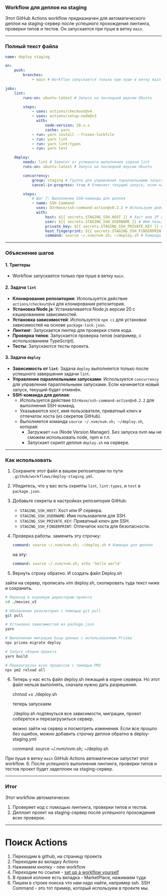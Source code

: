 ### **Workflow для деплоя на staging**

Этот GitHub Actions workflow предназначен для автоматического деплоя на staging-сервер после успешного прохождения линтинга, проверки типов и тестов. Он запускается при пуше в ветку `main`.

---

### **Полный текст файла**

```yaml
name: deploy staging

on:
    push:
        branches:
            - main # Workflow запускается только при пуше в ветку main

jobs:
    lint:
        runs-on: ubuntu-latest # Запуск на последней версии Ubuntu

        steps:
            - uses: actions/checkout@v4
            - uses: actions/setup-node@v3
              with:
                  node-version: 20.x.x
                  cache: yarn
            - run: yarn install --frozen-lockfile
            - run: yarn lint
            - run: yarn lint:types
            - run: yarn test

    deploy:
        needs: lint # Зависит от успешного выполнения задачи lint
        runs-on: ubuntu-latest # Запуск на последней версии Ubuntu

        concurrency:
            group: staging # Группа для управления параллельными запусками
            cancel-in-progress: true # Отменяет текущий запуск, если начинается новый

        steps:
            # Шаг 7: Выполнение SSH-команды для деплоя
            - name: SSH Command
              uses: D3rHase/ssh-command-action@v0.2.2 # Используем действие для выполнения SSH-команд
              with:
                  host: ${{ secrets.STAGING_SSH_HOST }} # Хост или IP сервера
                  user: ${{ secrets.STAGING_SSH_USERNAME }} # Имя пользователя для SSH
                  private_key: ${{ secrets.STAGING_SSH_PRIVATE_KEY }} # Приватный ключ для SSH
                  host_fingerprint: ${{ secrets.STAGING_SSH_FINGERPRINT }} # Отпечаток хоста для безопасности
                  command: source ~/.nvm/nvm.sh; ~/deploy.sh # Команда для деплоя
```

---

### **Объяснение шагов**

#### **1. Триггеры**

- Workflow запускается только при пуше в ветку `main`.

#### **2. Задача `lint`**

- **Клонирование репозитория**: Используется действие `actions/checkout@v4` для клонирования репозитория.
- **Установка Node.js**: Устанавливается Node.js версии 20 с кэшированием зависимостей.
- **Установка зависимостей**: Используется `npm ci` для установки зависимостей на основе `package-lock.json`.
- **Линтинг**: Запускается линтер для проверки стиля кода.
- **Проверка типов**: Запускается проверка типов (например, с использованием TypeScript).
- **Тесты**: Запускаются тесты проекта.

#### **3. Задача `deploy`**

- **Зависимость от `lint`**: Задача `deploy` выполняется только после успешного завершения задачи `lint`.
- **Управление параллельными запусками**: Используется `concurrency` для управления параллельными запусками. Если начинается новый запуск, текущий будет отменён.
- **SSH-команда для деплоя**:
    - Используется действие `D3rHase/ssh-command-action@v0.2.2` для выполнения SSH-команд.
    - Указываются хост, имя пользователя, приватный ключ и отпечаток хоста (из секретов GitHub).
    - Выполняется команда `source ~/.nvm/nvm.sh; ~/deploy.sh`, которая:
        - Загружает `nvm` (Node Version Manager). Без запуска nvm мы не сможем использовать node, npm и т.п.
        - Запускает скрипт деплоя `deploy.sh` на сервере.

---

### **Как использовать**

1. Сохраните этот файл в вашем репозитории по пути `.github/workflows/deploy-staging.yml`.
2. Убедитесь, что у вас есть скрипты `lint`, `lint:types`, и `test` в `package.json`.
3. Добавьте секреты в настройках репозитория GitHub:
    - `STAGING_SSH_HOST`: Хост или IP сервера.
    - `STAGING_SSH_USERNAME`: Имя пользователя для SSH.
    - `STAGING_SSH_PRIVATE_KEY`: Приватный ключ для SSH.
    - `STAGING_SSH_FINGERPRINT`: Отпечаток хоста для безопасности.
4. Проверка работы.
   заменить эту строчку:

    ```yml
    command: source ~/.nvm/nvm.sh; ~/deploy.sh # Команда для деплоя
    ```

    на эту:

    ```yml
    command: source ~/.nvm/nvm.sh; echo 'hello world'
    ```

5. Вернуть строку обратно. И создать файл Deploy.sh

зайти на сервер, прописать vim deploy.sh, скопировать туда текст ниже и сохранить.

```sh
# Переход в корневую директорию проекта
cd ./movies_v3

# Обновление репозитория с помощью git pull
git pull

# Установка зависимостей из package.json
yarn

# Выполнение миграции базы данных с использованием Prisma
npx prisma migrate deploy

# Запуск сборки проекта
yarn build

# Перезагрузка всех процессов с помощью PM2
npx pm2 reload all

```

6. Теперь у нас есть файл deploy.sh лежащий в корне сервера. Но этот файл нельзя выполнять, сначала нужно
   дать разрешения.

    chmod +x ./deploy.sh

    теперь запускаем

    ./deploy.sh
    подтянуться все зависимости, миграции, проект соберется и перезагрузиться сервер.

    можно зайти на сервер и посмотреть изменения. Если все прошло без ошибок, можно добавить строчку деплоя
    обратно в deploy-staging.yml

    command: source ~/.nvm/nvm.sh; ~/deploy.sh

При пуше в ветку `main` GitHub Actions автоматически запустит этот workflow. 6. После успешного выполнения линтинга, проверки типов и тестов проект будет задеплоен на staging-сервер.

---

### **Итог**

Этот workflow автоматически:

1. Проверяет код с помощью линтинга, проверки типов и тестов.
2. Деплоит проект на staging-сервер после успешного прохождения всех проверок.

---

# Поиск Actions

1. Переходим в github, на страницу проекта
2. Переходим во вкладку Actions
3. Нажимаем кнопку - new workflow
4. Переходим по ссылке - [set up a workflow yourself](https://github.com/Pryadkin/movies_v3/new/main?filename=.github%2Fworkflows%2Fmain.yml&workflow_template=blank)
5. В правой колонке есть вкладка - MarketPlace, нажимаем туда
6. Пишем в строке поиска что нам надо найти, например ssh.
   SSH Command - это тот пример, который используем в проекте мы.
